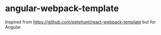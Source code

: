 angular-webpack-template
========================

Inspired from https://github.com/petehunt/react-webpack-template but for Angular
